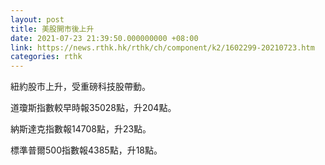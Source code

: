```yaml
---
layout: post
title: 美股開市後上升
date: 2021-07-23 21:39:50.000000000 +08:00
link: https://news.rthk.hk/rthk/ch/component/k2/1602299-20210723.htm
categories: rthk
---
```


紐約股市上升，受重磅科技股帶動。

道瓊斯指數較早時報35028點，升204點。

納斯達克指數報14708點，升23點。

標準普爾500指數報4385點，升18點。
